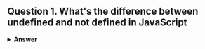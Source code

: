 ## Question 1. What's the difference between undefined and not defined in JavaScript
<details><summary><b>Answer</b></summary>

- **undefined**:
  - Case 1 
  1. If you access the variable before declaration, it will be `undefined`.
  2. This will happen only with variables declared using `var`.

   ```javascript
   console.log(x); // undefined
   var x = 10;


